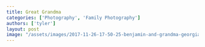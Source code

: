 ```yaml
---
title: Great Grandma
categories: ['Photography', 'Family Photography']
authors: ['tyler']
layout: post
image: "/assets/images/2017-11-26-17-50-25-benjamin-and-grandma-georgia-bw-contrasty.jpg"
---
```



